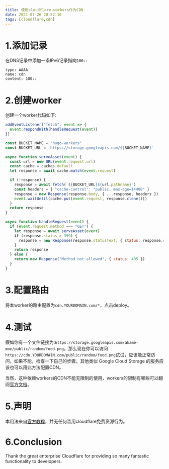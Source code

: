 ```yaml
---
title: 使用cloudflare-workers作为CDN
date: 2021-07-26 20:52:10
tags: [cloudflare,cdn]
---
```


# 1.添加记录

在DNS记录中添加一条IPv6记录指向`100::`
```
type: AAAA
name: cdn
content: 100::
```


# 2.创建worker

创建一个worker代码如下:
```js
addEventListener("fetch", event => {
  event.respondWith(handleRequest(event))
})

const BUCKET_NAME = "hugo-workers"
const BUCKET_URL = `https://storage.googleapis.com/${BUCKET_NAME}`

async function serveAsset(event) {
  const url = new URL(event.request.url)
  const cache = caches.default
  let response = await cache.match(event.request)

  if (!response) {
    response = await fetch(`${BUCKET_URL}${url.pathname}`)
    const headers = { "cache-control": "public, max-age=14400" }
    response = new Response(response.body, { ...response, headers })
    event.waitUntil(cache.put(event.request, response.clone()))
  }
  return response
}

async function handleRequest(event) {
  if (event.request.method === "GET") {
    let response = await serveAsset(event)
    if (response.status > 399) {
      response = new Response(response.statusText, { status: response.status })
    }
    return response
  } else {
    return new Response("Method not allowed", { status: 405 })
  }
}
```
<!--more-->

# 3.配置路由

将本worker的路由配置为`cdn.YOURDOMAIN.com/*`，点击deploy。

# 4.测试

假如你有一个文件链接为:`https://storage.googleapis.com/akame-moe/public/random/food.png`，那么现在你可以访问`https://cdn.YOURDOMAIN.com/public/random/food.png`试试，应该能正常访问，如果不能，检查一下自己的步骤。其他类似 Google Cloud Storage 的服务应该也可以用此方法配置CDN。

当然，这种依赖workers的CDN不能无限制的使用，workers的限制有哪些可以翻阅[官方文档](https://developers.cloudflare.com/workers/platform/limits)。

# 5.声明

本用法来自[官方教程](https://developers.cloudflare.com/workers/tutorials/configure-your-cdn)，并无任何滥用cloudflare免费资源行为。

# 6.Conclusion

Thank the great enterprise Cloudflare for providing so many fantastic functionality to developers.